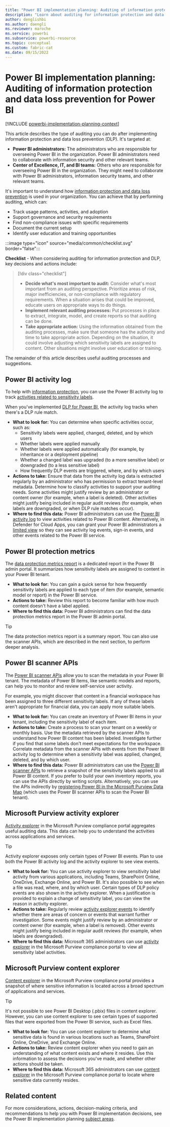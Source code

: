 ```yaml
---
title: "Power BI implementation planning: Auditing of information protection and data loss prevention for Power BI"
description: "Learn about auditing for information protection and data loss prevention for Power BI."
author: denglishbi
ms.author: daengli
ms.reviewer: maroche
ms.service: powerbi
ms.subservice: powerbi-resource
ms.topic: conceptual
ms.custom: fabric-cat
ms.date: 09/15/2022
---
```


# Power BI implementation planning: Auditing of information protection and data loss prevention for Power BI

[!INCLUDE [powerbi-implementation-planning-context](includes/powerbi-implementation-planning-context.md)]

This article describes the type of auditing you can do after implementing information protection and data loss prevention (DLP). It's targeted at:

- **Power BI administrators:** The administrators who are responsible for overseeing Power BI in the organization. Power BI administrators need to collaborate with information security and other relevant teams.
- **Center of Excellence, IT, and BI teams:** Others who are responsible for overseeing Power BI in the organization. They might need to collaborate with Power BI administrators, information security teams, and other relevant teams.

It's important to understand how [information protection and data loss prevention](powerbi-implementation-planning-info-protection-data-loss-prevention-overview.md) is used in your organization. You can achieve that by performing auditing, which can:

- Track usage patterns, activities, and adoption
- Support governance and security requirements
- Find non-compliance issues with specific requirements
- Document the current setup
- Identify user education and training opportunities

:::image type="icon" source="media/common/checklist.svg" border="false":::

**Checklist** - When considering auditing for information protection and DLP, key decisions and actions include:

> [!div class="checklist"]
> - **Decide what's most important to audit:** Consider what's most important from an auditing perspective. Prioritize areas of risk, major inefficiencies, or non-compliance with regulatory requirements. When a situation arises that could be improved, educate users on appropriate ways to do things.
> - **Implement relevant auditing processes:** Put processes in place to extract, integrate, model, and create reports so that auditing can be done.
> - **Take appropriate action:** Using the information obtained from the auditing processes, make sure that someone has the authority and time to take appropriate action. Depending on the situation, it could involve adjusting which sensitivity labels are assigned to content. Other situations might involve user education or training.

The remainder of this article describes useful auditing processes and suggestions.

## Power BI activity log

To help with [information protection](powerbi-implementation-planning-info-protection.md), you can use the Power BI activity log to track [activities related to sensitivity labels](/power-bi/enterprise/service-security-sensitivity-label-audit-schema).

When you've implemented [DLP for Power BI](powerbi-implementation-planning-data-loss-prevention.md), the activity log tracks when there's a DLP rule match.

- **What to look for:** You can determine when specific activities occur, such as:
  - Sensitivity labels were applied, changed, deleted, and by which users
  - Whether labels were applied manually
  - Whether labels were applied automatically (for example, by inheritance or a deployment pipeline)
  - Whether a changed label was upgraded (to a more sensitive label) or downgraded (to a less sensitive label)
  - How frequently DLP events are triggered, where, and by which users
- **Actions to take:** Ensure that data from the activity log data is extracted regularly by an administrator who has permission to extract tenant-level metadata. Determine how to classify activities to support your auditing needs. Some activities might justify review by an administrator or content owner (for example, when a label is deleted). Other activities might justify being included in regular audit reviews (for example, when labels are downgraded, or when DLP rule matches occur).
- **Where to find this data:** Power BI administrators can use the [Power BI activity log](/power-bi/enterprise/service-admin-auditing) to view activities related to Power BI content. Alternatively, in Defender for Cloud Apps, you can grant your Power BI administrators a [limited view](/fabric/governance/service-security-using-defender-for-cloud-apps-controls#power-bi-admin-role-in-defender-for-cloud-apps) so they can see activity log events, sign-in events, and other events related to the Power BI service.

## Power BI protection metrics

The [data protection metrics report](/fabric/governance/use-microsoft-purview-hub) is a dedicated report in the Power BI admin portal. It summarizes how sensitivity labels are assigned to content in your Power BI tenant.

- **What to look for:** You can gain a quick sense for how frequently sensitivity labels are applied to each type of item (for example, semantic model or report) in the Power BI service.
- **Actions to take:** Review this report to become familiar with how much content doesn't have a label applied.
- **Where to find this data:** Power BI administrators can find the data protection metrics report in the Power BI admin portal.

> [!TIP]
> The data protection metrics report is a summary report. You can also use the scanner APIs, which are described in the next section, to perform deeper analysis.

## Power BI scanner APIs

The [Power BI scanner APIs](/fabric/governance/metadata-scanning-overview) allow you to scan the metadata in your Power BI tenant. The metadata of Power BI items, like semantic models and reports, can help you to monitor and review self-service user activity.

For example, you might discover that content in a financial workspace has been assigned to three different sensitivity labels. If any of these labels aren't appropriate for financial data, you can apply more suitable labels.

- **What to look for:** You can create an inventory of Power BI items in your tenant, including the sensitivity label of each item.
- **Actions to take:** Create a process to scan your tenant on a weekly or monthly basis. Use the metadata retrieved by the scanner APIs to understand how Power BI content has been labeled. Investigate further if you find that some labels don't meet expectations for the workspace. Correlate metadata from the scanner APIs with events from the Power BI activity log to determine when a sensitivity label was applied, changed, deleted, and by which user.
- **Where to find this data:** Power BI administrators can use the [Power BI scanner APIs](/fabric/governance/metadata-scanning-overview) to retrieve a snapshot of the sensitivity labels applied to all Power BI content. If you prefer to build your own inventory reports, you can use the APIs directly by writing scripts. Alternatively, you can use the APIs indirectly by [registering Power BI in the Microsoft Purview Data Map](/azure/purview/register-scan-power-bi-tenant) (which uses the Power BI scanner APIs to scan the Power BI tenant).

## Microsoft Purview activity explorer

[Activity explorer](/microsoft-365/compliance/data-classification-activity-explorer) in the Microsoft Purview compliance portal aggregates useful auditing data. This data can help you to understand the activities across applications and services.

> [!TIP]
> Activity explorer exposes only certain types of Power BI events. Plan to use both the Power BI activity log and the activity explorer to see view events.

- **What to look for:** You can use activity explorer to view sensitivity label activity from various applications, including Teams, SharePoint Online, OneDrive, Exchange Online, and Power BI. It's also possible to see when a file was read, where, and by which user. Certain types of DLP policy events are also shown in the activity explorer. When a justification is provided to explain a change of sensitivity label, you can view the reason in activity explorer.
- **Actions to take:** Regularly review [activity explorer events](/microsoft-365/compliance/data-classification-activity-explorer-available-events) to identify whether there are areas of concern or events that warrant further investigation. Some events might justify review by an administrator or content owner (for example, when a label is removed). Other events might justify being included in regular audit reviews (for example, when labels are downgraded).
- **Where to find this data:** Microsoft 365 administrators can use [activity explorer](/microsoft-365/compliance/data-classification-activity-explorer) in the Microsoft Purview compliance portal to view all sensitivity label activities.

## Microsoft Purview content explorer

[Content explorer](/microsoft-365/compliance/data-classification-content-explorer) in the Microsoft Purview compliance portal provides a snapshot of where sensitive information is located across a broad spectrum of applications and services.

> [!TIP]
> It's not possible to see Power BI Desktop (.pbix) files in content explorer. However, you can use content explorer to see certain types of supported files that were exported from the Power BI service, such as Excel files.

- **What to look for:** You can use content explorer to determine what sensitive data is found in various locations such as Teams, SharePoint Online, OneDrive, and Exchange Online.
- **Actions to take:** Review content explorer when you need to gain an understanding of what content exists and where it resides. Use this information to assess the decisions you've made, and whether other actions should be taken.
- **Where to find this data:** Microsoft 365 administrators can use [content explorer](/microsoft-365/compliance/data-classification-content-explorer) in the Microsoft Purview compliance portal to locate where sensitive data currently resides.

## Related content

For more considerations, actions, decision-making criteria, and recommendations to help you with Power BI implementation decisions, see the Power BI implementation planning [subject areas](powerbi-implementation-planning-introduction.md#subject-areas).
